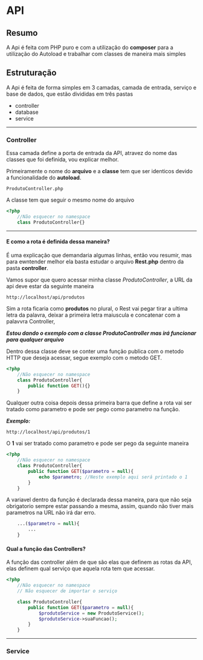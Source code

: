 # API

## Resumo

A Api é feita com PHP puro e com a utilização do **composer** para a utilização do Autoload e trabalhar com classes de maneira mais simples

## Estruturação

A Api é feita de forma simples em 3 camadas, camada de entrada, serviço e base de dados, que estão divididas em três pastas 
<ul>
    <li>
    controller
    </li>
    <li>
    database
    </li>
    <li>
    service
    </li>
</ul>
    <hr>

### Controller
<p>
Essa camada define a porta de entrada da API, atravez do nome das classes que foi definida, vou explicar melhor.
</p>

Primeiramente o nome do **arquivo** e a **classe** tem que ser identicos devido a funcionalidade do **autoload**.

```shel
ProdutoController.php
```
A classe tem que seguir o mesmo nome do arquivo
```php
<?php
    //Não esquecer no namespace
    class ProdutoController{}
```
<hr>
<h4>E como a rota é definida dessa maneira?</h4>

É uma explicação que demandaria algumas linhas, então vou resumir, mas para ewntender melhor ela basta estudar o arquivo **Rest.php** dentro da pasta **controller**. 

Vamos supor que quero acessar minha classe *ProdutoController*, a URL da api deve estar da seguinte maneira
```shell
http://localhost/api/produtos
```
Sim a rota ficaria como **produtos** no plural, o Rest vai pegar tirar a ultima letra da palavra, deixar a primeira letra maiuscula e concatenar com a palavvra Controller, 


***Estou dando o exemplo com a classe ProdutoController mas irá funcionar para qualquer arquivo***

Dentro dessa classe deve se conter uma função publica com o metodo HTTP que deseja acessar, segue exemplo com o metodo GET.

```php
<?php
    //Não esquecer no namespace
    class ProdutoController{
        public function GET(){}
    }
```

Qualquer outra coisa depois dessa primeira barra que define a rota vai ser tratado como parametro e pode ser pego como parametro na função.

***Exemplo:***
```shell
http://localhost/api/produtos/1
```

O **1** vai ser tratado como parametro e pode ser pego da seguinte maneira


```php
<?php
    //Não esquecer no namespace
    class ProdutoController{
        public function GET($parametro = null){
            echo $parametro; //Neste exemplo aqui será printado o 1
        }
    }
```

A variavel dentro da função é declarada dessa maneira, para que não seja obrigatorio sempre estar passando a mesma, assim, quando não tiver mais parametros na URL não irá dar erro. 
```php
    ...($parametro = null){
        ...
    }
```

<h4>Qual a função das Controllers?</h4>

A função das controller além de que são elas que definem as rotas da API, elas definem qual serviço que aquela rota tem que acessar.

```php
<?php
    //Não esquecer no namespace
    // Não esquecer de importar o serviço

    class ProdutoController{
        public function GET($parametro = null){
            $produtoService = new ProdutoService();
            $produtoService->suaFuncao();
        }
    }
```
<hr>

### Service